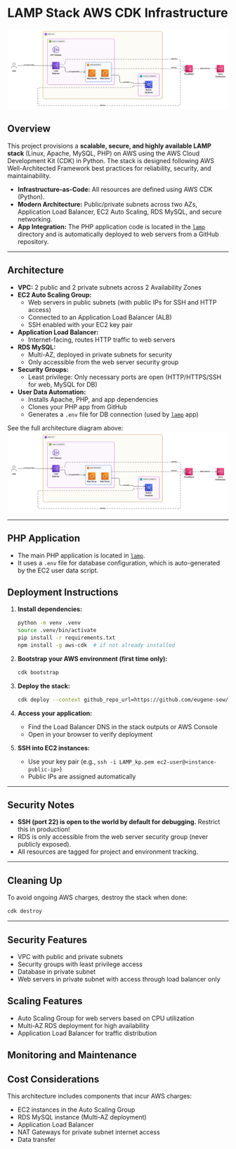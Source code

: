 # LAMP Stack AWS CDK Infrastructure

![Architecture Diagram](images/architecture.png)

## Overview

This project provisions a **scalable, secure, and highly available LAMP stack** (Linux, Apache, MySQL, PHP) on AWS using the AWS Cloud Development Kit (CDK) in Python. The stack is designed following AWS Well-Architected Framework best practices for reliability, security, and maintainability.

- **Infrastructure-as-Code:** All resources are defined using AWS CDK (Python).
- **Modern Architecture:** Public/private subnets across two AZs, Application Load Balancer, EC2 Auto Scaling, RDS MySQL, and secure networking.
- **App Integration:** The PHP application code is located in the [`lamp`](lamp) directory and is automatically deployed to web servers from a GitHub repository.

---

## Architecture

- **VPC:** 2 public and 2 private subnets across 2 Availability Zones
- **EC2 Auto Scaling Group:**
  - Web servers in public subnets (with public IPs for SSH and HTTP access)
  - Connected to an Application Load Balancer (ALB)
  - SSH enabled with your EC2 key pair
- **Application Load Balancer:**
  - Internet-facing, routes HTTP traffic to web servers
- **RDS MySQL:**
  - Multi-AZ, deployed in private subnets for security
  - Only accessible from the web server security group
- **Security Groups:**
  - Least privilege: Only necessary ports are open (HTTP/HTTPS/SSH for web, MySQL for DB)
- **User Data Automation:**
  - Installs Apache, PHP, and app dependencies
  - Clones your PHP app from GitHub
  - Generates a `.env` file for DB connection (used by [`lamp`](lamp) app)

See the full architecture diagram above: ![architecture.png](images/architecture.png)

---

## PHP Application

- The main PHP application is located in [`lamp`](lamp).
- It uses a `.env` file for database configuration, which is auto-generated by the EC2 user data script.

## Deployment Instructions

1. **Install dependencies:**

   ```bash
   python -m venv .venv
   source .venv/bin/activate
   pip install -r requirements.txt
   npm install -g aws-cdk  # if not already installed
   ```

2. **Bootstrap your AWS environment (first time only):**

   ```bash
   cdk bootstrap
   ```

3. **Deploy the stack:**

   ```bash
   cdk deploy --context github_repo_url=https://github.com/eugene-sew/gtp_lampstack_lab_app.git
   ```

4. **Access your application:**

   - Find the Load Balancer DNS in the stack outputs or AWS Console
   - Open in your browser to verify deployment

5. **SSH into EC2 instances:**
   - Use your key pair (e.g., `ssh -i LAMP_kp.pem ec2-user@<instance-public-ip>`)
   - Public IPs are assigned automatically

---

## Security Notes

- **SSH (port 22) is open to the world by default for debugging.** Restrict this in production!
- RDS is only accessible from the web server security group (never publicly exposed).
- All resources are tagged for project and environment tracking.

---

## Cleaning Up

To avoid ongoing AWS charges, destroy the stack when done:

```bash
cdk destroy
```

---


## Security Features

- VPC with public and private subnets
- Security groups with least privilege access
- Database in private subnet
- Web servers in private subnet with access through load balancer only

## Scaling Features

- Auto Scaling Group for web servers based on CPU utilization
- Multi-AZ RDS deployment for high availability
- Application Load Balancer for traffic distribution

## Monitoring and Maintenance


## Cost Considerations

This architecture includes components that incur AWS charges:

- EC2 instances in the Auto Scaling Group
- RDS MySQL instance (Multi-AZ deployment)
- Application Load Balancer
- NAT Gateways for private subnet internet access
- Data transfer
